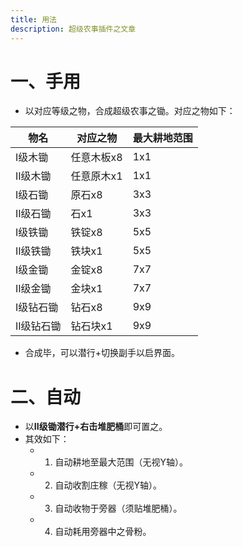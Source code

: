 ```yaml
---
title: 用法
description: 超级农事插件之文章
---
```


# 一、手用
  - 以对应等级之物，合成超级农事之锄。对应之物如下：

| 物名 | 对应之物 | 最大耕地范围 |
| --- | --- | --- |
| I级木锄 | 任意木板x8 | 1x1 |
| II级木锄 | 任意原木x1 | 1x1 |
| I级石锄 | 原石x8 | 3x3 |
| II级石锄 | 石x1 | 3x3 |
| I级铁锄 | 铁锭x8 | 5x5 |
| II级铁锄 | 铁块x1 | 5x5 |
| I级金锄 | 金锭x8 | 7x7 |
| II级金锄 | 金块x1 | 7x7 |
| I级钻石锄 | 钻石x8 | 9x9 |
| II级钻石锄 | 钻石块x1 | 9x9 |
  - 合成毕，可以潜行+切换副手以启界面。

# 二、自动
 - 以**II级锄潜行+右击堆肥桶**即可置之。
 - 其效如下：
   - 1. 自动耕地至最大范围（无视Y轴）。
   - 2. 自动收割庄稼（无视Y轴）。
   - 3. 自动收物于旁器（须贴堆肥桶）。
   - 4. 自动耗用旁器中之骨粉。